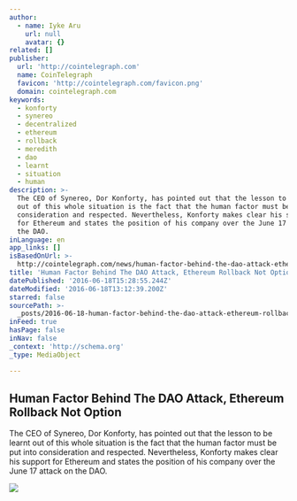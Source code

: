```yaml
---
author:
  - name: Iyke Aru
    url: null
    avatar: {}
related: []
publisher:
  url: 'http://cointelegraph.com'
  name: CoinTelegraph
  favicon: 'http://cointelegraph.com/favicon.png'
  domain: cointelegraph.com
keywords:
  - konforty
  - synereo
  - decentralized
  - ethereum
  - rollback
  - meredith
  - dao
  - learnt
  - situation
  - human
description: >-
  The CEO of Synereo, Dor Konforty, has pointed out that the lesson to be learnt
  out of this whole situation is the fact that the human factor must be put into
  consideration and respected. Nevertheless, Konforty makes clear his support
  for Ethereum and states the position of his company over the June 17 attack on
  the DAO.
inLanguage: en
app_links: []
isBasedOnUrl: >-
  http://cointelegraph.com/news/human-factor-behind-the-dao-attack-ethereum-rollback-not-option
title: 'Human Factor Behind The DAO Attack, Ethereum Rollback Not Option'
datePublished: '2016-06-18T15:28:55.244Z'
dateModified: '2016-06-18T13:12:39.200Z'
starred: false
sourcePath: >-
  _posts/2016-06-18-human-factor-behind-the-dao-attack-ethereum-rollback-not-op.md
inFeed: true
hasPage: false
inNav: false
_context: 'http://schema.org'
_type: MediaObject

---
```

<article style=""><h1>Human Factor Behind The DAO Attack, Ethereum Rollback Not Option</h1><p>The CEO of Synereo, Dor Konforty, has pointed out that the lesson to be learnt out of this whole situation is the fact that the human factor must be put into consideration and respected. Nevertheless, Konforty makes clear his support for Ethereum and states the position of his company over the June 17 attack on the DAO.</p><img src="http://cointelegraph.com/images/725_aHR0cDovL2NvaW50ZWxlZ3JhcGguY29tL3N0b3JhZ2UvdXBsb2Fkcy92aWV3LzQ2ZjkxODdlMzRlYTFiMGJlZGU0MWFjM2Y5MWU3OTI0LnBuZw==.jpg" /></article>